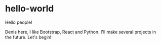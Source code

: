 # hello-world
Hello people!

Denis here, I like Bootstrap, React and Python.
I'll make several projects in the future. Let's begin!
